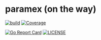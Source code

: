 # paramex (on the way)

[comment]: <> ([![Godoc]&#40;http://img.shields.io/badge/go-documentation-blue.svg?style=flat-square&#41;]&#40;https://pkg.go.dev/github.com/senpathi/gofloat&#41;)
[![build](https://github.com/senpathi/paramex/workflows/build/badge.svg)](https://github.com/senpathi/paramex/actions)
[![Coverage](https://codecov.io/gh/senpathi/paramex/branch/master/graph/badge.svg)](https://codecov.io/gh/senpathi/paramex)

[comment]: <> ([![Releases]&#40;https://img.shields.io/github/release/senpathi/paramex/all.svg?style=flat-square&#41;]&#40;https://github.com/senpathi/paramex/releases&#41;)
[![Go Report Card](https://goreportcard.com/badge/github.com/senpathi/paramex)](https://goreportcard.com/report/github.com/senpathi/paramex)
[![LICENSE](https://img.shields.io/github/license/senpathi/paramex.svg?style=flat-square)](https://github.com/senpathi/paramex/blob/master/LICENSE)
